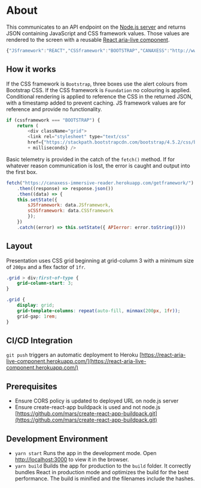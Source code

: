 # About
This communicates to an API endpoint on the [Node.js server](https://github.com/canaxess/immersive-reader) and returns JSON containing JavaScript and CSS framework values. Those values are rendered to the screen with a reusable [React aria-live component](https://github.com/canaxess/aria-live-component).

```javascript
{"JSframework":"REACT","CSSframework":"BOOTSTRAP","CANAXESS":"http://www.canaxess.com.au"}
```

## How it works
If the CSS framework is `Bootstrap`, three boxes use the alert colours from Bootstrap CSS. If the CSS framework is `Foundation` no colouring is applied. Conditional rendering is applied to reference the CSS in the returned JSON, with a timestamp added to prevent caching. JS framework values are for reference and provide no functionality.

```javascript
if (cssframework === "BOOTSTRAP") {
    return (
        <div className="grid">
        <link rel="stylesheet" type="text/css" 
        href={"https://stackpath.bootstrapcdn.com/bootstrap/4.5.2/css/bootstrap.min.css?" 
        + milliseconds} />
```

Basic telemetry is provided in the catch of the `fetch()` method. If for whatever reason communication is lost, the error is caught and output into the first box.

```javascript
fetch("https://canaxess-immersive-reader.herokuapp.com/getframework/")
    .then((response) => response.json())
    .then((data) => {
    this.setState({
        sJSframework: data.JSframework,
        sCSSframework: data.CSSframework
        });
    })
    .catch((error) => this.setState({ APIerror: error.toString()}))
```

## Layout
Presentation uses CSS grid beginning at grid-column 3 with a minimum size of `200px` and a flex factor of `1fr`.

```css
.grid > div:first-of-type {
    grid-column-start: 3;
}

.grid {
    display: grid;
    grid-template-columns: repeat(auto-fill, minmax(200px, 1fr));
    grid-gap: 1rem;
}
```

## CI/CD Integration
`git push` triggers an automatic deployment to Heroku [https://react-aria-live-component.herokuapp.com/](https://react-aria-live-component.herokuapp.com/)

## Prerequisites
* Ensure CORS policy is updated to deployed URL on node.js server
* Ensure create-react-app buildpack is used and not node.js [https://github.com/mars/create-react-app-buildpack.git](https://github.com/mars/create-react-app-buildpack.git)

## Development Environment
* `yarn start` Runs the app in the development mode. Open [http://localhost:3000](http://localhost:3000) to view it in the browser.
* `yarn build` Builds the app for production to the `build` folder. It correctly bundles React in production mode and optimizes the build for the best performance. The build is minified and the filenames include the hashes.
